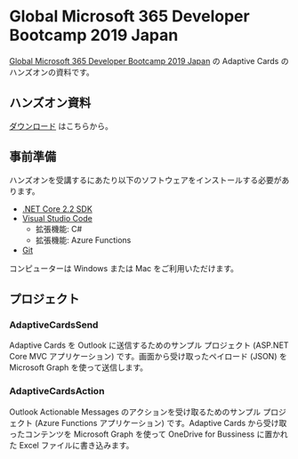 # Global Microsoft 365 Developer Bootcamp 2019 Japan

[Global Microsoft 365 Developer Bootcamp 2019 Japan](https://connpass.com/event/144707) の Adaptive Cards のハンズオンの資料です。

## ハンズオン資料

[ダウンロード](https://1drv.ms/p/s!Ao3RAkrDcoDMhKc1csONcxZdYfNUXQ?e=GEzpUg) はこちらから。

## 事前準備

ハンズオンを受講するにあたり以下のソフトウェアをインストールする必要があります。

- [.NET Core 2.2 SDK](https://www.microsoft.com/net/download)
- [Visual Studio Code](https://code.visualstudio.com)
  - 拡張機能: C#
  - 拡張機能: Azure Functions
- [Git](https://git-scm.com/downloads)

コンピューターは Windows または Mac をご利用いただけます。

## プロジェクト

### AdaptiveCardsSend

Adaptive Cards を Outlook に送信するためのサンプル プロジェクト (ASP.NET Core MVC アプリケーション) です。画面から受け取ったペイロード (JSON) を Microsoft Graph を使って送信します。

### AdaptiveCardsAction

Outlook Actionable Messages のアクションを受け取るためのサンプル プロジェクト (Azure Functions アプリケーション) です。Adaptive Cards から受け取ったコンテンツを Microsoft Graph を使って OneDrive for Bussiness に置かれた Excel ファイルに書き込みます。
